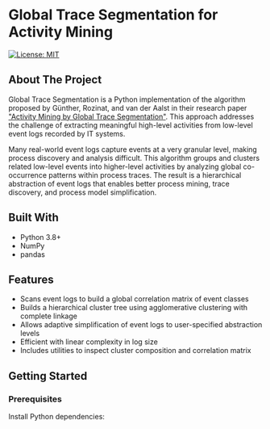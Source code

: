 # Global Trace Segmentation for Activity Mining

[![License: MIT](https://img.shields.io/badge/License-MIT-yellow.svg)](https://opensource.org/licenses/MIT)

## About The Project

Global Trace Segmentation is a Python implementation of the algorithm proposed by Günther, Rozinat, and van der Aalst in their research paper ["Activity Mining by Global Trace Segmentation"](https://link.springer.com/chapter/10.1007/978-3-642-11590-2_12). This approach addresses the challenge of extracting meaningful high-level activities from low-level event logs recorded by IT systems.

Many real-world event logs capture events at a very granular level, making process discovery and analysis difficult. This algorithm groups and clusters related low-level events into higher-level activities by analyzing global co-occurrence patterns within process traces. The result is a hierarchical abstraction of event logs that enables better process mining, trace discovery, and process model simplification.

## Built With

- Python 3.8+
- NumPy
- pandas

## Features

- Scans event logs to build a global correlation matrix of event classes
- Builds a hierarchical cluster tree using agglomerative clustering with complete linkage
- Allows adaptive simplification of event logs to user-specified abstraction levels
- Efficient with linear complexity in log size
- Includes utilities to inspect cluster composition and correlation matrix

## Getting Started

### Prerequisites

Install Python dependencies:
